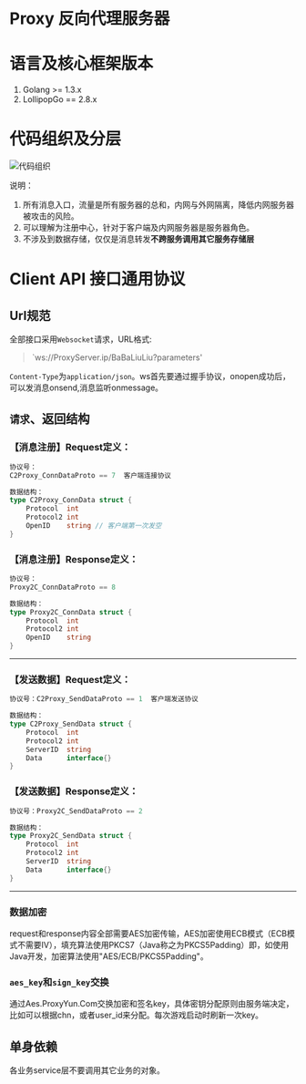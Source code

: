 
# Proxy 反向代理服务器



# 语言及核心框架版本
1. Golang >= 1.3.x
2. LollipopGo == 2.8.x

# 代码组织及分层
![代码组织](imgs/tower_01.jpg)

说明：

1. 所有消息入口，流量是所有服务器的总和，内网与外网隔离，降低内网服务器被攻击的风险。
2. 可以理解为注册中心，针对于客户端及内网服务器是服务器角色。
3. 不涉及到数据存储，仅仅是消息转发**不跨服务调用其它服务存储层**

# Client API 接口通用协议
## Url规范
全部接口采用`Websocket`请求，URL格式:

> `ws://ProxyServer.ip/BaBaLiuLiu?parameters'

`Content-Type`为`application/json`。ws首先要通过握手协议，onopen成功后，可以发消息onsend,消息监听onmessage。

## `请求`、返回结构

### 【消息注册】Request定义：

```go
协议号： 
C2Proxy_ConnDataProto == 7  客户端连接协议

数据结构：
type C2Proxy_ConnData struct {
	Protocol  int
	Protocol2 int
	OpenID    string // 客户端第一次发空
}
```

### 【消息注册】Response定义：

```go
协议号：
Proxy2C_ConnDataProto == 8  

数据结构：
type Proxy2C_ConnData struct {
	Protocol  int
	Protocol2 int
	OpenID    string
}
```

------

### 【发送数据】Request定义：

```go
协议号：C2Proxy_SendDataProto == 1  客户端发送协议

数据结构：
type C2Proxy_SendData struct {
	Protocol  int
	Protocol2 int
	ServerID  string
	Data      interface{}
}
```

### 【发送数据】Response定义：

```go
协议号：Proxy2C_SendDataProto == 2

数据结构：
type Proxy2C_SendData struct {
	Protocol  int
	Protocol2 int
	ServerID  string
	Data      interface{}
}

```

------

### 数据加密

request和response内容全部需要AES加密传输，AES加密使用ECB模式（ECB模式不需要IV），填充算法使用PKCS7（Java称之为PKCS5Padding）即，如使用Java开发，加密算法使用"AES/ECB/PKCS5Padding"。

### `aes_key`和`sign_key`交换
通过Aes.ProxyYun.Com交换加密和签名key，具体密钥分配原则由服务端决定，比如可以根据chn，或者user_id来分配。每次游戏启动时刷新一次key。

## 单身依赖
各业务service层不要调用其它业务的对象。